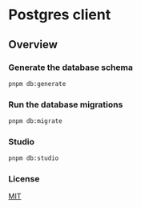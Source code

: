 # Postgres client

## Overview

### Generate the database schema

```bash
pnpm db:generate
```

### Run the database migrations

```bash
pnpm db:migrate
```

### Studio

```bash
pnpm db:studio
```

### License

[MIT](../../LICENSE)
